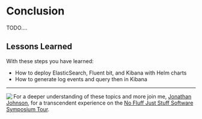 # Conclusion #

TODO....

## Lessons Learned ##

With these steps you have learned:

- How to deploy ElasticSearch, Fluent bit, and Kibana with Helm charts
- How to generate log events and query then in Kibana

------
<img align="left" src="/javajon/courses/kubernetes-fundamentals/first-app/assets/nfjs.png">

For a deeper understanding of these topics and more join me, [Jonathan Johnson](https://www.linkedin.com/in/javajon/), for a transcendent experience on the [No Fluff Just Stuff Software Symposium Tour](https://nofluffjuststuff.com/home/main).